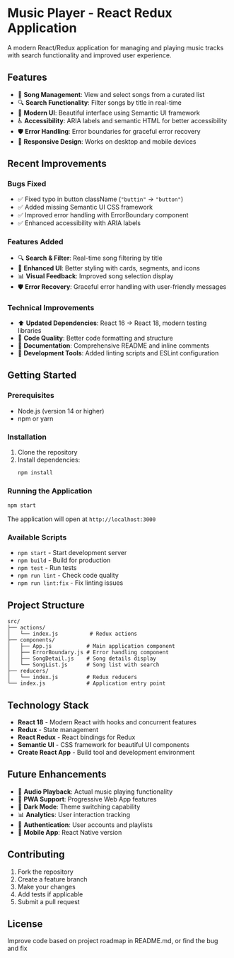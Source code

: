 # Music Player - React Redux Application

A modern React/Redux application for managing and playing music tracks with search functionality and improved user experience.

## Features

- 🎵 **Song Management**: View and select songs from a curated list
- 🔍 **Search Functionality**: Filter songs by title in real-time
- 🎨 **Modern UI**: Beautiful interface using Semantic UI framework
- ♿ **Accessibility**: ARIA labels and semantic HTML for better accessibility
- 🛡️ **Error Handling**: Error boundaries for graceful error recovery
- 📱 **Responsive Design**: Works on desktop and mobile devices

## Recent Improvements

### Bugs Fixed
- ✅ Fixed typo in button className (`"buttin"` → `"button"`)
- ✅ Added missing Semantic UI CSS framework
- ✅ Improved error handling with ErrorBoundary component
- ✅ Enhanced accessibility with ARIA labels

### Features Added
- 🔍 **Search & Filter**: Real-time song filtering by title
- 🎨 **Enhanced UI**: Better styling with cards, segments, and icons
- 📊 **Visual Feedback**: Improved song selection display
- 🛡️ **Error Recovery**: Graceful error handling with user-friendly messages

### Technical Improvements
- ⬆️ **Updated Dependencies**: React 16 → React 18, modern testing libraries
- 🧹 **Code Quality**: Better code formatting and structure
- 📝 **Documentation**: Comprehensive README and inline comments
- 🔧 **Development Tools**: Added linting scripts and ESLint configuration

## Getting Started

### Prerequisites
- Node.js (version 14 or higher)
- npm or yarn

### Installation
1. Clone the repository
2. Install dependencies:
   ```bash
   npm install
   ```

### Running the Application
```bash
npm start
```

The application will open at `http://localhost:3000`

### Available Scripts
- `npm start` - Start development server
- `npm build` - Build for production
- `npm test` - Run tests
- `npm run lint` - Check code quality
- `npm run lint:fix` - Fix linting issues

## Project Structure

```
src/
├── actions/
│   └── index.js          # Redux actions
├── components/
│   ├── App.js           # Main application component
│   ├── ErrorBoundary.js # Error handling component
│   ├── SongDetail.js    # Song details display
│   └── SongList.js      # Song list with search
├── reducers/
│   └── index.js         # Redux reducers
└── index.js             # Application entry point
```

## Technology Stack

- **React 18** - Modern React with hooks and concurrent features
- **Redux** - State management
- **React Redux** - React bindings for Redux
- **Semantic UI** - CSS framework for beautiful UI components
- **Create React App** - Build tool and development environment

## Future Enhancements

- 🎵 **Audio Playback**: Actual music playing functionality
- 📱 **PWA Support**: Progressive Web App features
- 🎨 **Dark Mode**: Theme switching capability
- 📊 **Analytics**: User interaction tracking
- 🔐 **Authentication**: User accounts and playlists
- 📱 **Mobile App**: React Native version

## Contributing

1. Fork the repository
2. Create a feature branch
3. Make your changes
4. Add tests if applicable
5. Submit a pull request

## License


Improve code based on project roadmap in README.md, 
or find the bug and fix
